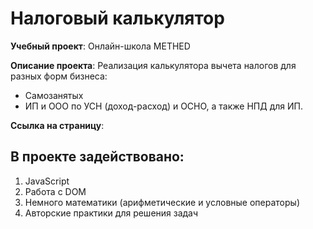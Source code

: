# Налоговый калькулятор

**Учебный проект**: Онлайн-школа METHED

**Описание проекта**: Реализация калькулятора  вычета налогов для разных форм бизнеса:
- Самозанятых
- ИП и ООО по УСН (доход-расход) и ОСНО, а также НПД для ИП.

**Ссылка на страницу**: 

## В проекте задействовано:

1. JavaScript
2. Работа с DOM
3. Немного математики (арифметические и условные операторы)
4. Авторские практики для решения задач
